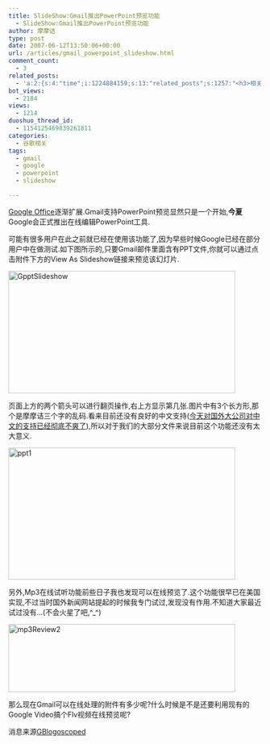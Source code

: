 ```yaml
---
title: SlideShow:Gmail推出PowerPoint预览功能
  - SlideShow:Gmail推出PowerPoint预览功能
author: 摩摩诘
type: post
date: 2007-06-12T13:50:06+00:00
url: /articles/gmail_powerpoint_slideshow.html
comment_count:
  - 3
related_posts:
  - 'a:2:{s:4:"time";i:1224884159;s:13:"related_posts";s:1257:"<h3>相关日志</h3><ul class="related_post"><li><a href="http://www.digglife.cn/articles/gmail-video-final-cut.html" title="Gmail官方宣传片最终版出炉">Gmail官方宣传片最终版出炉</a></li><li><a href="http://www.digglife.cn/articles/gmail-videos-1.html" title="Gmail全球信封大接力第一批优秀作品">Gmail全球信封大接力第一批优秀作品</a></li><li><a href="http://www.digglife.cn/articles/access-to-gmail-of-the-deceased.html" title="如果你离开人世,你的Gmail怎么办?">如果你离开人世,你的Gmail怎么办?</a></li><li><a href="http://www.digglife.cn/articles/customize-gmail-signature.html" title="Gmail技巧:让你的签名绚起来">Gmail技巧:让你的签名绚起来</a></li><li><a href="http://www.digglife.cn/articles/convert-powerpoint-flash.html" title="免费将Powerpoint转换为Flash">免费将Powerpoint转换为Flash</a></li><li><a href="http://www.digglife.cn/articles/top10-greasemonky-scripts-for-gmail20.html" title="10个增强Gmail新版体验的Greasemonkey代码">10个增强Gmail新版体验的Greasemonkey代码</a></li><li><a href="http://www.digglife.cn/articles/gmail-colored-lables.html" title="Gmail新增彩色标签功能">Gmail新增彩色标签功能</a></li></ul>";}'
bot_views:
  - 2184
views:
  - 1214
duoshuo_thread_id:
  - 1154125469839261811
categories:
  - 谷歌相关
tags:
  - gmail
  - google
  - powerpoint
  - slideshow

---
```

<a target="_blank" href="http://docs.google.com/">Google Office</a>逐渐扩展.Gmail支持PowerPoint预览显然只是一个开始,**今夏**Google会正式推出在线编辑PowerPoint工具.

可能有很多用户在此之前就已经在使用该功能了,因为早些时候Google已经在部分用户中在做测试.如下图所示的,只要Gmail邮件里面含有PPT文件,你就可以通过点击附件下方的View As Slideshow链接来预览该幻灯片.

<a atomicselection="true" href="https://www.digglife.net/wp-content/uploads/3/379/2007/06/gpptslideshow.png"><img width="450" src="http://digglife.qiniudn.com/wp-content/uploads/3/379/2007/06/gpptslideshow-thumb.png" alt="GpptSlideshow" height="243" /></a>

<!--more-->


  
页面上方的两个箭头可以进行翻页操作,右上方显示第几张.图片中有3个长方形,那个是摩摩诘三个字的乱码.看来目前还没有良好的中文支持(<a target="_blank" href="https://www.digglife.net/articles/safari-30-alpha-for-windows%e4%bd%93%e9%aa%8c%e4%b8%a4%e4%b8%aa%e5%ad%97%e7%b3%9f%e7%b3%95.html">今天对国外大公司对中文的支持已经彻底不爽了</a>),所以对于我们的大部分文件来说目前这个功能还没有太大意义.

<a atomicselection="true" href="https://www.digglife.net/wp-content/uploads/3/379/2007/06/ppt1.png"><img width="450" src="http://digglife.qiniudn.com/wp-content/uploads/3/379/2007/06/ppt1-thumb.png" alt="ppt1" height="262" /></a>

另外,Mp3在线试听功能前些日子我也发现可以在线预览了.这个功能很早已在美国实现,不过当时国外新闻网站提起的时候我专门试过,发现没有作用.不知道大家最近试过没有&#8230;(不会火星了吧,^_^)

<a atomicselection="true" href="https://www.digglife.net/wp-content/uploads/3/379/2007/06/mp3review2.png"><img width="450" src="http://digglife.qiniudn.com/wp-content/uploads/3/379/2007/06/mp3review2-thumb.png" alt="mp3Review2" height="135" /></a>

那么现在Gmail可以在线处理的附件有多少呢?什么时候是不是还要利用现有的Google Video搞个Flv视频在线预览呢?

消息来源<a target="_blank" href="http://blog.outer-court.com/archive/2007-06-12-n44.html">GBlogoscoped</a>